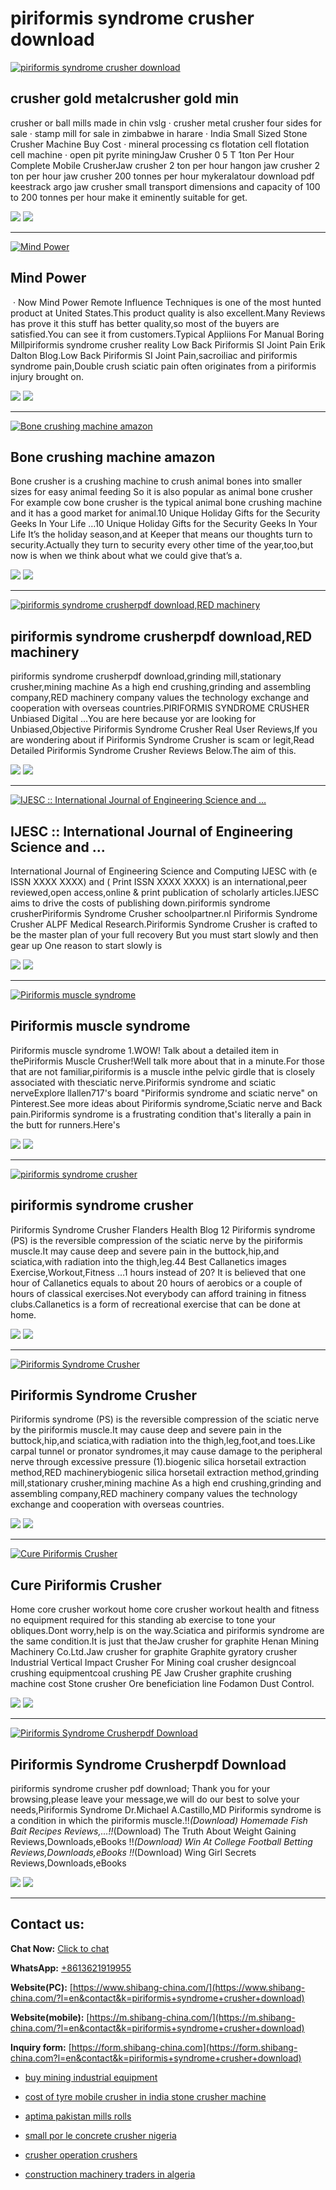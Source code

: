# piriformis syndrome crusher download

<a href="https://swt.shibang-china.com/?l=en&img&k=piriformis+syndrome+crusher+download" target="_blank">![piriformis syndrome crusher download](http://static.shibang-china.com/all-800x300/427.jpg)</a>

## crusher gold metalcrusher gold min
crusher or ball mills made in chin vslg &#183; crusher metal crusher four sides for sale &#183; stamp mill for sale in zimbabwe in harare &#183; India Small Sized Stone Crusher Machine Buy Cost &#183; mineral processing cs flotation cell flotation cell machine &#183; open pit pyrite miningJaw Crusher 0 5 T 1ton Per Hour Complete Mobile CrusherJaw crusher 2 ton per hour hangon jaw crusher 2 ton per hour jaw crusher 200 tonnes per hour mykeralatour download pdf keestrack argo jaw crusher small transport dimensions and capacity of 100 to 200 tonnes per hour make it eminently suitable for get.


<a href="https://whatsapp.shibangsoft.com/WhatsApp.php" target="_blank" title="WhatsApp">![](http://static.shibang-china.com/icon/whatsapp.png)</a> <a href="https://swt.shibang-china.com/?l=en&icon&k=piriformis+syndrome+crusher+download" target="_blank">![](http://static.shibang-china.com/icon/chat-en.png)</a>

---

<a href="https://swt.shibang-china.com/?l=en&img&k=piriformis+syndrome+crusher+download" target="_blank">![Mind Power](http://static.shibang-china.com/all-800x300/745.jpg)</a>

## Mind Power
&nbsp;&#0183;&#32;Now Mind Power Remote Influence Techniques is one of the most hunted product at United States.This product quality is also excellent.Many Reviews has prove it this stuff has better quality,so most of the buyers are satisfied.You can see it from customers.Typical Appliions For Manual Boring Millpiriformis syndrome crusher reality Low Back Piriformis SI Joint Pain Erik Dalton Blog.Low Back Piriformis SI Joint Pain,sacroiliac and piriformis syndrome pain,Double crush sciatic pain often originates from a piriformis injury brought on.


<a href="https://whatsapp.shibangsoft.com/WhatsApp.php" target="_blank" title="WhatsApp">![](http://static.shibang-china.com/icon/whatsapp.png)</a> <a href="https://swt.shibang-china.com/?l=en&icon&k=piriformis+syndrome+crusher+download" target="_blank">![](http://static.shibang-china.com/icon/chat-en.png)</a>

---

<a href="https://swt.shibang-china.com/?l=en&img&k=piriformis+syndrome+crusher+download" target="_blank">![Bone crushing machine amazon](http://static.shibang-china.com/all-800x300/350.jpg)</a>

## Bone crushing machine amazon
Bone crusher is a crushing machine to crush animal bones into smaller sizes for easy animal feeding So it is also popular as animal bone crusher For example cow bone crusher is the typical animal bone crushing machine and it has a good market for animal.10 Unique Holiday Gifts for the Security Geeks In Your Life …10 Unique Holiday Gifts for the Security Geeks In Your Life It’s the holiday season,and at Keeper that means our thoughts turn to security.Actually they turn to security every other time of the year,too,but now is when we think about what we could give that’s a.


<a href="https://whatsapp.shibangsoft.com/WhatsApp.php" target="_blank" title="WhatsApp">![](http://static.shibang-china.com/icon/whatsapp.png)</a> <a href="https://swt.shibang-china.com/?l=en&icon&k=piriformis+syndrome+crusher+download" target="_blank">![](http://static.shibang-china.com/icon/chat-en.png)</a>

---

<a href="https://swt.shibang-china.com/?l=en&img&k=piriformis+syndrome+crusher+download" target="_blank">![piriformis syndrome crusherpdf download,RED machinery](http://static.shibang-china.com/all-800x300/1171.jpg)</a>

## piriformis syndrome crusherpdf download,RED machinery
piriformis syndrome crusherpdf download,grinding mill,stationary crusher,mining machine As a high end crushing,grinding and assembling company,RED machinery company values the technology exchange and cooperation with overseas countries.PIRIFORMIS SYNDROME CRUSHER Unbiased Digital …You are here because yor are looking for Unbiased,Objective Piriformis Syndrome Crusher Real User Reviews,If you are wondering about if Piriformis Syndrome Crusher is scam or legit,Read Detailed Piriformis Syndrome Crusher Reviews Below.The aim of this.


<a href="https://whatsapp.shibangsoft.com/WhatsApp.php" target="_blank" title="WhatsApp">![](http://static.shibang-china.com/icon/whatsapp.png)</a> <a href="https://swt.shibang-china.com/?l=en&icon&k=piriformis+syndrome+crusher+download" target="_blank">![](http://static.shibang-china.com/icon/chat-en.png)</a>

---

<a href="https://swt.shibang-china.com/?l=en&img&k=piriformis+syndrome+crusher+download" target="_blank">![IJESC :: International Journal of Engineering Science and …](http://static.shibang-china.com/all-800x300/183.jpg)</a>

## IJESC :: International Journal of Engineering Science and …
International Journal of Engineering Science and Computing IJESC with (e ISSN XXXX XXXX) and ( Print ISSN XXXX XXXX) is an international,peer reviewed,open access,online &amp; print publication of scholarly articles.IJESC aims to drive the costs of publishing down.piriformis syndrome crusherPiriformis Syndrome Crusher schoolpartner.nl Piriformis Syndrome Crusher ALPF Medical Research.Piriformis Syndrome Crusher is crafted to be the master plan of your full recovery But you must start slowly and then gear up One reason to start slowly is


<a href="https://whatsapp.shibangsoft.com/WhatsApp.php" target="_blank" title="WhatsApp">![](http://static.shibang-china.com/icon/whatsapp.png)</a> <a href="https://swt.shibang-china.com/?l=en&icon&k=piriformis+syndrome+crusher+download" target="_blank">![](http://static.shibang-china.com/icon/chat-en.png)</a>

---

<a href="https://swt.shibang-china.com/?l=en&img&k=piriformis+syndrome+crusher+download" target="_blank">![Piriformis muscle syndrome](http://static.shibang-china.com/all-800x300/201.jpg)</a>

## Piriformis muscle syndrome
Piriformis muscle syndrome 1.WOW! Talk about a detailed item in thePiriformis Muscle Crusher!Well talk more about that in a minute.For those that are not familiar,piriformis is a muscle inthe pelvic girdle that is closely associated with thesciatic nerve.Piriformis syndrome and sciatic nerveExplore llallen717's board &quot;Piriformis syndrome and sciatic nerve&quot; on Pinterest.See more ideas about Piriformis syndrome,Sciatic nerve and Back pain.Piriformis syndrome is a frustrating condition that's literally a pain in the butt for runners.Here's


<a href="https://whatsapp.shibangsoft.com/WhatsApp.php" target="_blank" title="WhatsApp">![](http://static.shibang-china.com/icon/whatsapp.png)</a> <a href="https://swt.shibang-china.com/?l=en&icon&k=piriformis+syndrome+crusher+download" target="_blank">![](http://static.shibang-china.com/icon/chat-en.png)</a>

---

<a href="https://swt.shibang-china.com/?l=en&img&k=piriformis+syndrome+crusher+download" target="_blank">![piriformis syndrome crusher](http://static.shibang-china.com/all-800x300/898.jpg)</a>

## piriformis syndrome crusher
Piriformis Syndrome Crusher Flanders Health Blog 12 Piriformis syndrome (PS) is the reversible compression of the sciatic nerve by the piriformis muscle.It may cause deep and severe pain in the buttock,hip,and sciatica,with radiation into the thigh,leg.44 Best Callanetics images Exercise,Workout,Fitness …1 hours instead of 20? It is believed that one hour of Callanetics equals to about 20 hours of aerobics or a couple of hours of classical exercises.Not everybody can afford training in fitness clubs.Callanetics is a form of recreational exercise that can be done at home.


<a href="https://whatsapp.shibangsoft.com/WhatsApp.php" target="_blank" title="WhatsApp">![](http://static.shibang-china.com/icon/whatsapp.png)</a> <a href="https://swt.shibang-china.com/?l=en&icon&k=piriformis+syndrome+crusher+download" target="_blank">![](http://static.shibang-china.com/icon/chat-en.png)</a>

---

<a href="https://swt.shibang-china.com/?l=en&img&k=piriformis+syndrome+crusher+download" target="_blank">![Piriformis Syndrome Crusher](http://static.shibang-china.com/all-800x300/20.jpg)</a>

## Piriformis Syndrome Crusher
Piriformis syndrome (PS) is the reversible compression of the sciatic nerve by the piriformis muscle.It may cause deep and severe pain in the buttock,hip,and sciatica,with radiation into the thigh,leg,foot,and toes.Like carpal tunnel or pronator syndromes,it may cause damage to the peripheral nerve through excessive pressure (1).biogenic silica horsetail extraction method,RED machinerybiogenic silica horsetail extraction method,grinding mill,stationary crusher,mining machine As a high end crushing,grinding and assembling company,RED machinery company values the technology exchange and cooperation with overseas countries.


<a href="https://whatsapp.shibangsoft.com/WhatsApp.php" target="_blank" title="WhatsApp">![](http://static.shibang-china.com/icon/whatsapp.png)</a> <a href="https://swt.shibang-china.com/?l=en&icon&k=piriformis+syndrome+crusher+download" target="_blank">![](http://static.shibang-china.com/icon/chat-en.png)</a>

---

<a href="https://swt.shibang-china.com/?l=en&img&k=piriformis+syndrome+crusher+download" target="_blank">![Cure Piriformis Crusher](http://static.shibang-china.com/all-800x300/144.jpg)</a>

## Cure Piriformis Crusher
Home core crusher workout  home core crusher workout health and fitness no equipment required for this standing ab exercise to tone your obliques.Dont worry,help is on the way.Sciatica and piriformis syndrome are the same condition.It is just that theJaw crusher for graphite Henan Mining Machinery Co.Ltd.Jaw crusher for graphite Graphite gyratory crusher Industrial Vertical Impact Crusher For Mining coal crusher designcoal crushing equipmentcoal crushing PE Jaw Crusher graphite crushing machine cost Stone crusher Ore beneficiation line Fodamon Dust Control.


<a href="https://whatsapp.shibangsoft.com/WhatsApp.php" target="_blank" title="WhatsApp">![](http://static.shibang-china.com/icon/whatsapp.png)</a> <a href="https://swt.shibang-china.com/?l=en&icon&k=piriformis+syndrome+crusher+download" target="_blank">![](http://static.shibang-china.com/icon/chat-en.png)</a>

---

<a href="https://swt.shibang-china.com/?l=en&img&k=piriformis+syndrome+crusher+download" target="_blank">![Piriformis Syndrome Crusherpdf Download](http://static.shibang-china.com/all-800x300/1315.jpg)</a>

## Piriformis Syndrome Crusherpdf Download
piriformis syndrome crusher pdf download; Thank you for your browsing,please leave your message,we will do our best to solve your needs,Piriformis Syndrome Dr.Michael A.Castillo,MD Piriformis syndrome is a condition in which the piriformis muscle.!!*(Download) Homemade Fish Bait Recipes Reviews,…!!*(Download) The Truth About Weight Gaining Reviews,Downloads,eBooks !!*(Download) Win At College Football Betting Reviews,Downloads,eBooks !!*(Download) Wing Girl Secrets Reviews,Downloads,eBooks


<a href="https://whatsapp.shibangsoft.com/WhatsApp.php" target="_blank" title="WhatsApp">![](http://static.shibang-china.com/icon/whatsapp.png)</a> <a href="https://swt.shibang-china.com/?l=en&icon&k=piriformis+syndrome+crusher+download" target="_blank">![](http://static.shibang-china.com/icon/chat-en.png)</a>

---
## Contact us:

**Chat Now:** [Click to chat](https://swt.shibang-china.com?l=en&contact&k=piriformis+syndrome+crusher+download)

**WhatsApp:**  [+8613621919955](https://whatsapp.shibangsoft.com/WhatsApp.php)

**Website(PC):** [https://www.shibang-china.com/](https://www.shibang-china.com/?l=en&contact&k=piriformis+syndrome+crusher+download)

**Website(mobile):** [https://m.shibang-china.com/](https://m.shibang-china.com/?l=en&contact&k=piriformis+syndrome+crusher+download)

**Inquiry form:** [https://form.shibang-china.com](https://form.shibang-china.com?l=en&contact&k=piriformis+syndrome+crusher+download)

* [buy mining industrial equipment](../136/buy%20mining%20industrial%20equipment.md)

* [cost of tyre mobile crusher in india stone crusher machine](../126/cost%20of%20tyre%20mobile%20crusher%20in%20india%20stone%20crusher%20machine.md)

* [aptima pakistan mills rolls](../130/aptima%20pakistan%20mills%20rolls.md)

* [small por le concrete crusher nigeria](../133/small%20por%20le%20concrete%20crusher%20nigeria.md)

* [crusher operation crushers](../126/crusher%20operation%20crushers.md)

* [construction machinery traders in algeria](../132/construction%20machinery%20traders%20in%20algeria.md)
